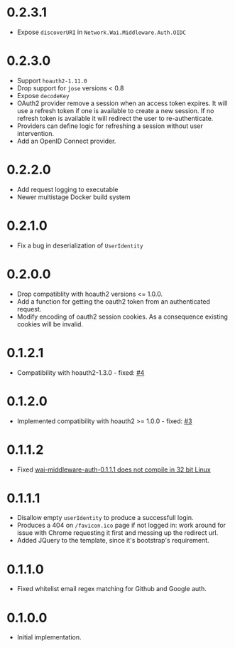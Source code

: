 0.2.3.1
=======

* Expose `discoverURI` in `Network.Wai.Middleware.Auth.OIDC`

0.2.3.0
=======

* Support `hoauth2-1.11.0`
* Drop support for `jose` versions < 0.8
* Expose `decodeKey`
* OAuth2 provider remove a session when an access token expires. It will use a
  refresh token if one is available to create a new session. If no refresh token
  is available it will redirect the user to re-authenticate.
* Providers can define logic for refreshing a session without user intervention.
* Add an OpenID Connect provider.

0.2.2.0
=======

* Add request logging to executable
* Newer multistage Docker build system

0.2.1.0
=======

* Fix a bug in deserialization of `UserIdentity`

0.2.0.0
=======

* Drop compatiblity with hoauth2 versions <= 1.0.0.
* Add a function for getting the oauth2 token from an authenticated request.
* Modify encoding of oauth2 session cookies. As a consequence existing cookies will be invalid.

0.1.2.1
=======

* Compatibility with hoauth2-1.3.0 - fixed: [#4](https://github.com/fpco/wai-middleware-auth/issues/4)

0.1.2.0
=======

* Implemented compatibility with hoauth2 >= 1.0.0 - fixed: [#3](https://github.com/fpco/wai-middleware-auth/issues/3)

0.1.1.2
=======

* Fixed [wai-middleware-auth-0.1.1.1 does not compile in 32 bit Linux](https://github.com/fpco/wai-middleware-auth/issues/2)

0.1.1.1
=======

* Disallow empty `userIdentity` to produce a successfull login.
* Produces a 404 on `/favicon.ico` page if not logged in: work around for issue
  with Chrome requesting it first and messing up the redirect url.
* Added JQuery to the template, since it's bootstrap's requirement.

0.1.1.0
=======

* Fixed whitelist email regex matching for Github and Google auth.

0.1.0.0
=======

* Initial implementation.
